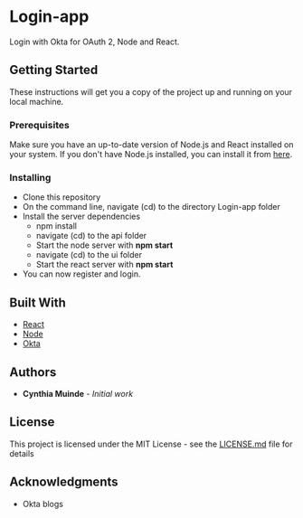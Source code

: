 # Login-app
Login with Okta for OAuth 2, Node and React.

## Getting Started

These instructions will get you a copy of the project up and running on your local machine.

### Prerequisites

Make sure you have an up-to-date version of Node.js and React installed on your system. If you don't have Node.js installed, you can install it from [here](https://nodejs.org/en/download/ "here").

### Installing

* Clone this repository
* On the command line, navigate (cd) to the directory Login-app folder
* Install the server dependencies
    * npm install
    * navigate (cd) to the api folder
    * Start the node server with **npm start**
    * navigate (cd) to the ui folder
    * Start the react server with **npm start**
* You can now register and login.


## Built With

* [React](https://reactjs.org/docs/getting-started.html) 
* [Node](https://nodejs.org/en/docs/) 
* [Okta](https://developer.okta.com/docs/)

## Authors

* **Cynthia Muinde** - *Initial work* 

## License

This project is licensed under the MIT License - see the [LICENSE.md](LICENSE.md) file for details

## Acknowledgments

* Okta blogs

